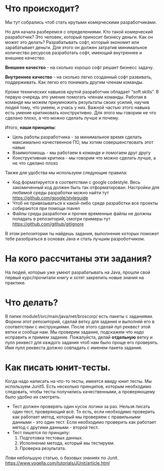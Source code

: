 # Что происходит?

Мы тут собрались чтоб стать крутыми комерческими разработчиками.

Но для начала разберемся с определениями.
Кто такой комерческий разработчик? Это человек, который приносит бизнесу деньги.
Как он может это делать? Разрабатывать софт, который экономит или зарабатывает деньги. 
Для этого он должен затратив минимальное количество ресурсов разработать софт, имеющий внутреннее и внешнее качество.

**Внешнее качество** - на сколько хорошо софт решает бизнесс задачу.

**Внутреннее качество** - на сколько легко созданный софт развивать, поддерживать. Как легко его понимать другим членам команды.

Кроме технических навыков крутой разработчик обладает “soft skills”. В первую очередь это умение помогать членам команды. Работая в команде мы можем приумножить результаты своих усилий, научив людей тому, что умеем, и учась у них. Важной частью этого навыка есть умение критиковать конструктивно. Для этого мы говорим не что сделано плохо, а что можно сделать лучше и почему.

Итого, **наши принципы**:
* Цель работы разработчика - за минимальное время сделать максимально качественное ПО, мы хотим совершенствовать этот навык
* Взаимопомощь - мы работаем в команде и помогаем друг другу
* Конструктивная критика - мы говорим что можно сделать лучше, а не что сделано плохо

Также для удобства мы используем следующие правила:
* Код форматируется в соответствии с google codestyle. Весь закомиченный код должен быть так отформатирован. Настройки для любимой среды разработки можно найти тут https://github.com/google/styleguide 
* Чтоб не привязываться к какой-либо среде разработки все проекты собираются при помощи maven
* Файлы среды разработки и прочие временные файлы не должны попадать в репозиторий, смотри примеры тут https://github.com/github/gitignore

В этом репозитории ты найдешь задания, выполнение которых поможет тебе разобраться в основах Java и стать лучшим разроботчиком.

# На кого рассчитаны эти задания?
На людей, которые уже умеют разрабатывать на Java, прошли свой первый курс/прочитали книгу и хотят закрепить новые знания на практике.

# Что делать?
В папке module1/src/main/java/net/broscorp/ есть пакеты с заданиями. Форкни этот репозиторий, сделай ветку для задания и выполняй его в соответствии с инструкциями. После этого сделай пул реквест этой ветки и сообщи нам. Мы проверим задание, подскажем что надо исправить и примем задание. Пожалуйста, делай **отдельную** ветку и пулл реквест для каждого задания чтоб нам было проще его проверять. Имя пулл реквеста должно совпадать с именем пакета задания.

# Как писать юнит-тесты.
Когда надо написать на что-то тесты, имеется ввиду юнит тесты. Мы используем Junit5. Есть несколько принципов, которым необходимо следовать, чтобы тесты получились качественными, а проверяющему было удобно их смотреть.
 - Тест должен проверять один кусок логики за раз. Нельзя писать один тест, проверяющий всё. То есть, если необходимо проверить как работает метод, который мы проверяем с правильными данными - это один тест. Если необходимо проверить как работает метод с другими данными - второй тест.
 - Тест пишется по принципу: 
     1. Подготовка тестовых данных.
     2. Исполнение метода, который мы тестируем.
     3. Проверка результата. 
 
 Лови небольшую статью, о базовых знаниях по Junit.
 https://www.vogella.com/tutorials/JUnit/article.html
